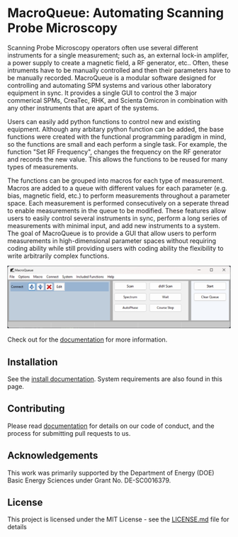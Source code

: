 # MacroQueue: Automating Scanning Probe Microscopy

Scanning Probe Microscopy operators often use several different instruments for a single measurement; such as, an external lock-in amplifer, a power supply to create a magnetic field, a RF generator, etc..  Often, these intruments have to be manually controlled and then their parameters have to be manually recorded.  MacroQueue is a modular software designed for controlling and automating SPM systems and various other laboratory equipment in sync.  It provides a single GUI to control the 3 major commerical SPMs, CreaTec, RHK, and Scienta Omicron in combination with any other instruments that are apart of the systems.  


Users can easily add python functions to control new and existing equipment.  Although any arbitary python function can be added, the base functions were created with the functional programming paradigm in mind, so the functions are small and each perform a single task.  For example, the function "Set RF Frequency", changes the frequency on the RF generator and records the new value.  This allows the functions to be reused for many types of measurements.

The functions can be grouped into macros for each type of measurement.  Macros are added to a queue with different values for each parameter (e.g. bias, magnetic field, etc.) to perform measurements throughout a parameter space.  Each measurement is performed consecutively on a seperate thread to enable measurements in the queue to be modified.
These features allow users to easily control several instruments in sync, perform a long series of measurements with minimal input, and add new instruments to a system. 
The goal of MacroQueue is to provide a GUI that allow users to perform measurements in high-dimensional parameter spaces without requiring coding ability while still providing users with coding ability the flexibility to write arbitrarily complex functions.  

![Brief image of MacroQueue](docs_src/source/ReadMe.png)

Check out for the [documentation](https://guptagroupstm.github.io/STMMacroQueue/index.html) for more information.

## Installation

See the [install documentation](https://guptagroupstm.github.io/STMMacroQueue/Install.html). System requirements are also found in this page.

## Contributing

Please read [documentation](https://guptagroupstm.github.io/STMMacroQueue/Contributing.html) for details on our code of conduct, and the process for submitting pull requests to us.

## Acknowledgements

This work was primarily supported by the Department of Energy (DOE) Basic Energy Sciences under Grant No. DE-SC0016379.

## License

This project is licensed under the MIT License - see the [LICENSE.md](LICENSE.md) file for details